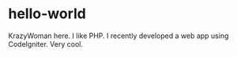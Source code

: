 # hello-world
KrazyWoman here. I like PHP.
I recently developed a web app using CodeIgniter. Very cool.
